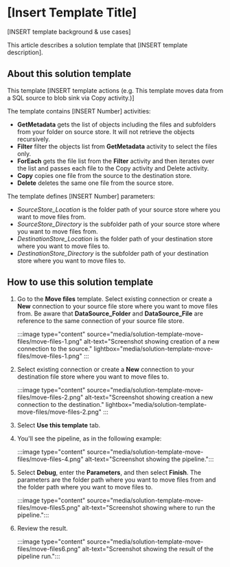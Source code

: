# [Insert Template Title]

[INSERT template background & use cases] 

This article describes a solution template that [INSERT template description]. 


## About this solution template

This template [INSERT template actions (e.g. This template moves data from a SQL source to blob sink via Copy activity.)]

The template contains [INSERT Number] activities:
- **GetMetadata** gets the list of objects including the files and subfolders from your folder on source store. It will not retrieve the objects recursively. 
- **Filter** filter the objects list from **GetMetadata** activity to select the files only. 
- **ForEach** gets the file list from the **Filter** activity and then iterates over the list and passes each file to the Copy activity and Delete activity.
- **Copy** copies one file from the source to the destination store.
- **Delete** deletes the same one file from the source store.

The template defines [INSERT Number] parameters:
- *SourceStore_Location* is the folder path of your source store where you want to move files from. 
- *SourceStore_Directory* is the subfolder path of your source store where you want to move files from.
- *DestinationStore_Location* is the folder path of your destination store where you want to move files to. 
- *DestinationStore_Directory* is the subfolder path of your destination store where you want to move files to.

## How to use this solution template

1. Go to the **Move files** template. Select existing connection or create a **New** connection to your source file store where you want to move files from. Be aware that **DataSource_Folder** and **DataSource_File** are reference to the same connection of your source file store.
    
    :::image type="content" source="media/solution-template-move-files/move-files-1.png" alt-text="Screenshot showing creation of a new connection to the source." lightbox="media/solution-template-move-files/move-files-1.png" :::

2. Select existing connection or create a **New** connection to your destination file store where you want to move files to.

    :::image type="content" source="media/solution-template-move-files/move-files-2.png" alt-text="Screenshot showing creation a new connection to the destination." lightbox="media/solution-template-move-files/move-files-2.png" :::

3. Select **Use this template** tab.
	
4. You'll see the pipeline, as in the following example:

    :::image type="content" source="media/solution-template-move-files/move-files-4.png" alt-text="Screenshot showing the pipeline.":::

5. Select **Debug**, enter the **Parameters**, and then select **Finish**.   The parameters are the folder path where you want to move files from and the folder path where you want to move files to. 

    :::image type="content" source="media/solution-template-move-files/move-files5.png" alt-text="Screenshot showing where to run the pipeline.":::

6. Review the result.

    :::image type="content" source="media/solution-template-move-files/move-files6.png" alt-text="Screenshot showing the result of the pipeline run.":::
